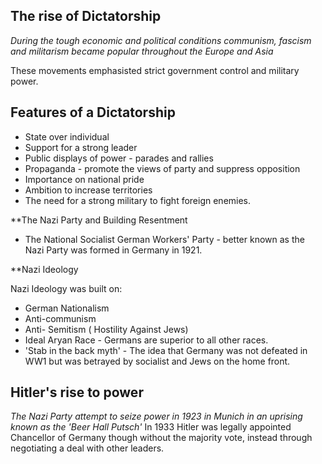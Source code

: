 ## The rise of Dictatorship

*During the tough economic and political conditions communism, fascism and militarism became popular throughout the Europe and Asia*

These movements emphasisted strict government control and military power.

## Features of a Dictatorship

- State over individual
- Support for a strong leader
- Public displays of power - parades and rallies
- Propaganda - promote the views of party and suppress opposition
- Importance on national pride
- Ambition to increase territories
- The need for a strong military to fight foreign enemies.

**The Nazi Party and Building Resentment

- The National Socialist German Workers' Party - better known as the Nazi Party was formed in Germany in 1921.

**Nazi Ideology

Nazi Ideology was built on:

- German Nationalism
- Anti-communism
- Anti- Semitism ( Hostility Against Jews)
- Ideal Aryan Race - Germans are superior to all other races.
- 'Stab in the back myth' - The idea that Germany was not defeated in WW1 but was betrayed by socialist and Jews on the home front.

## Hitler's rise to power

*The Nazi Party attempt to seize power in 1923 in Munich in an uprising known as the 'Beer Hall Putsch'*
In 1933 Hitler was legally appointed Chancellor of Germany though without the majority vote, instead through negotiating a deal with other leaders.